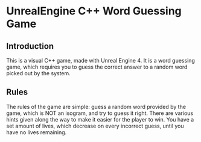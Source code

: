 # UnrealEngine C++ Word Guessing Game
## Introduction
This is a visual C++ game, made with Unreal Engine 4. It is a word guessing game, which requires you to guess the correct answer to a random word picked out by the system.

## Rules
The rules of the game are simple: guess a random word provided by the game, which is NOT an isogram, and try to guess it right. There are various hints given along the way to make it easier for the player to win. You have a set amount of lives, which decrease on every incorrect guess, until you have no lives remaining. 
